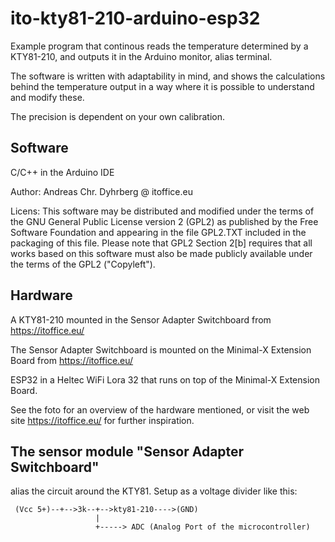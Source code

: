 # ito-kty81-210-arduino-esp32
Example program that continous reads the temperature determined by a KTY81-210, 
and outputs it in the Arduino monitor, alias terminal.

The software is written with adaptability in mind,
and shows the calculations behind the temperature output
in a way where it is possible to understand and modify these.

The precision is dependent on your own calibration.


## Software

C/C++ in the Arduino IDE

Author: Andreas Chr. Dyhrberg @ itoffice.eu

Licens: This software may be distributed and modified under the terms of the 
GNU General Public License version 2 (GPL2) as published by the Free Software 
Foundation and appearing in the file GPL2.TXT included in the packaging of 
this file. Please note that GPL2 Section 2[b] requires that all works based 
on this software must also be made publicly available under the terms of the 
GPL2 ("Copyleft").


## Hardware

A KTY81-210 mounted in the Sensor Adapter Switchboard from https://itoffice.eu/ 

The Sensor Adapter Switchboard is mounted on the Minimal-X Extension Board from https://itoffice.eu/

ESP32 in a Heltec WiFi Lora 32 that runs on top of the Minimal-X Extension Board.

See the foto for an overview of the hardware mentioned, or visit the web site https://itoffice.eu/ for further inspiration.


## The sensor module "Sensor Adapter Switchboard"
alias the circuit around the KTY81. Setup as a voltage divider like this:

```
 (Vcc 5+)--+-->3k--+-->kty81-210---->(GND)
                   |
                   +-----> ADC (Analog Port of the microcontroller)
```
